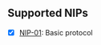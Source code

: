 ## Supported NIPs

- [x] [NIP-01](https://github.com/nostr-protocol/nips/blob/master/01.md): Basic
      protocol
